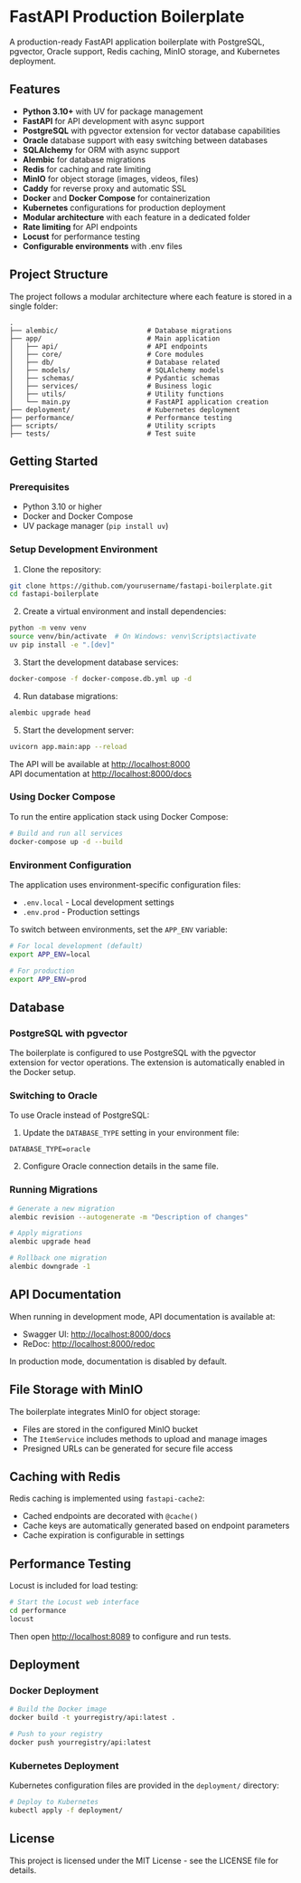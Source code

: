 # FastAPI Production Boilerplate

A production-ready FastAPI application boilerplate with PostgreSQL, pgvector, Oracle support, Redis caching, MinIO storage, and Kubernetes deployment.

## Features

- **Python 3.10+** with UV for package management
- **FastAPI** for API development with async support
- **PostgreSQL** with pgvector extension for vector database capabilities
- **Oracle** database support with easy switching between databases
- **SQLAlchemy** for ORM with async support
- **Alembic** for database migrations
- **Redis** for caching and rate limiting
- **MinIO** for object storage (images, videos, files)
- **Caddy** for reverse proxy and automatic SSL
- **Docker** and **Docker Compose** for containerization
- **Kubernetes** configurations for production deployment
- **Modular architecture** with each feature in a dedicated folder
- **Rate limiting** for API endpoints
- **Locust** for performance testing
- **Configurable environments** with .env files

## Project Structure

The project follows a modular architecture where each feature is stored in a single folder:

```
.
├── alembic/                      # Database migrations
├── app/                          # Main application
│   ├── api/                      # API endpoints
│   ├── core/                     # Core modules
│   ├── db/                       # Database related
│   ├── models/                   # SQLAlchemy models
│   ├── schemas/                  # Pydantic schemas
│   ├── services/                 # Business logic
│   ├── utils/                    # Utility functions
│   └── main.py                   # FastAPI application creation
├── deployment/                   # Kubernetes deployment
├── performance/                  # Performance testing
├── scripts/                      # Utility scripts
├── tests/                        # Test suite
```

## Getting Started

### Prerequisites

- Python 3.10 or higher
- Docker and Docker Compose
- UV package manager (`pip install uv`)

### Setup Development Environment

1. Clone the repository:

```bash
git clone https://github.com/yourusername/fastapi-boilerplate.git
cd fastapi-boilerplate
```

2. Create a virtual environment and install dependencies:

```bash
python -m venv venv
source venv/bin/activate  # On Windows: venv\Scripts\activate
uv pip install -e ".[dev]"
```

3. Start the development database services:

```bash
docker-compose -f docker-compose.db.yml up -d
```

4. Run database migrations:

```bash
alembic upgrade head
```

5. Start the development server:

```bash
uvicorn app.main:app --reload
```

The API will be available at [http://localhost:8000](http://localhost:8000)  
API documentation at [http://localhost:8000/docs](http://localhost:8000/docs)

### Using Docker Compose

To run the entire application stack using Docker Compose:

```bash
# Build and run all services
docker-compose up -d --build
```

### Environment Configuration

The application uses environment-specific configuration files:

- `.env.local` - Local development settings
- `.env.prod` - Production settings

To switch between environments, set the `APP_ENV` variable:

```bash
# For local development (default)
export APP_ENV=local

# For production
export APP_ENV=prod
```

## Database

### PostgreSQL with pgvector

The boilerplate is configured to use PostgreSQL with the pgvector extension for vector operations. The extension is automatically enabled in the Docker setup.

### Switching to Oracle

To use Oracle instead of PostgreSQL:

1. Update the `DATABASE_TYPE` setting in your environment file:

```
DATABASE_TYPE=oracle
```

2. Configure Oracle connection details in the same file.

### Running Migrations

```bash
# Generate a new migration
alembic revision --autogenerate -m "Description of changes"

# Apply migrations
alembic upgrade head

# Rollback one migration
alembic downgrade -1
```

## API Documentation

When running in development mode, API documentation is available at:

- Swagger UI: [http://localhost:8000/docs](http://localhost:8000/docs)
- ReDoc: [http://localhost:8000/redoc](http://localhost:8000/redoc)

In production mode, documentation is disabled by default.

## File Storage with MinIO

The boilerplate integrates MinIO for object storage:

- Files are stored in the configured MinIO bucket
- The `ItemService` includes methods to upload and manage images
- Presigned URLs can be generated for secure file access

## Caching with Redis

Redis caching is implemented using `fastapi-cache2`:

- Cached endpoints are decorated with `@cache()`
- Cache keys are automatically generated based on endpoint parameters
- Cache expiration is configurable in settings

## Performance Testing

Locust is included for load testing:

```bash
# Start the Locust web interface
cd performance
locust
```

Then open [http://localhost:8089](http://localhost:8089) to configure and run tests.

## Deployment

### Docker Deployment

```bash
# Build the Docker image
docker build -t yourregistry/api:latest .

# Push to your registry
docker push yourregistry/api:latest
```

### Kubernetes Deployment

Kubernetes configuration files are provided in the `deployment/` directory:

```bash
# Deploy to Kubernetes
kubectl apply -f deployment/
```

## License

This project is licensed under the MIT License - see the LICENSE file for details.